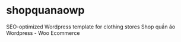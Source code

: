 # shopquanaowp
SEO-optimized Wordpress template for clothing stores
Shop quần áo Wordpress - Woo Ecommerce

